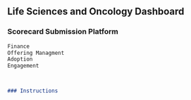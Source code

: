 ## Life Sciences and Oncology Dashboard

### Scorecard Submission Platform


```markdown
Finance
Offering Managment
Adoption
Engagement



### Instructions
